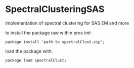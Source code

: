 # SpectralClusteringSAS
Implementation of spectral clustering for SAS EM and more

to install the package use within proc iml:
```
package install 'path to spectralClust.zip';
```
load the package with:
```
package load spectralClust;
```
